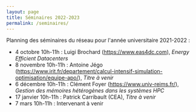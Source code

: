 ```yaml
---
layout: page
title: Séminaires 2022-2023
permalink: /seminaires/
---
```


Planning des séminaires du réseau pour l'année universitaire 2021-2022 :

- 4 octobre 10h-11h : Luigi Brochard (https://www.eas4dc.com), _Energy Efficient Datacenters_
- 8 novembre 10h-11h : Antoine Jégo (https://www.irit.fr/departement/calcul-intensif-simulation-optimisation/equipe-apo/), _Titre à venir_
- 6 décembre 10h-11h : Clément Foyer (https://www.univ-reims.fr/), _Gestion des mémoires hétérogènes dans les systèmes HPC_
- 17 janvier 10h-11h : Patrick Carribault (CEA), _Titre à venir_
- 7 mars 10h-11h : Intervenant à venir
